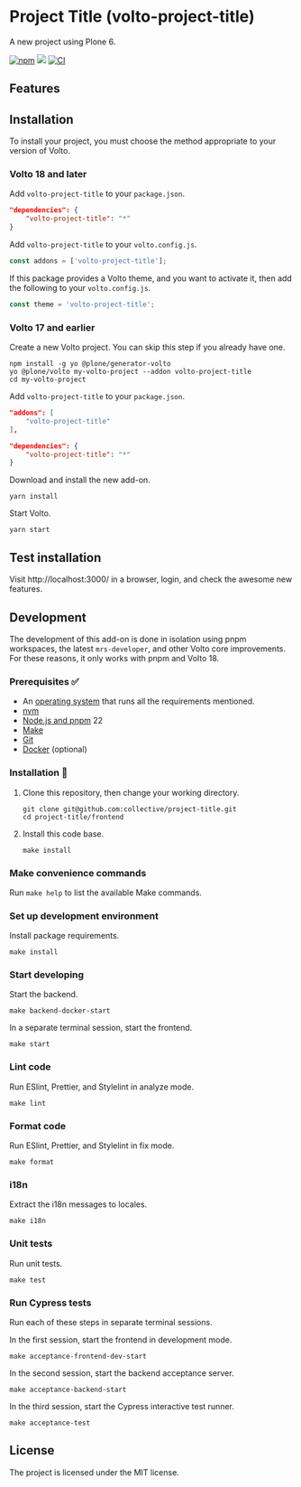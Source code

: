 # Project Title (volto-project-title)

A new project using Plone 6.

[![npm](https://img.shields.io/npm/v/volto-project-title)](https://www.npmjs.com/package/volto-project-title)
[![](https://img.shields.io/badge/-Storybook-ff4785?logo=Storybook&logoColor=white&style=flat-square)](https://collective.github.io/volto-project-title/)
[![CI](https://github.com/collective/project-title/actions/workflows/main.yml/badge.svg)](https://github.com/collective/project-title/actions/workflows/main.yml)


## Features

<!-- List your awesome features here -->

## Installation

To install your project, you must choose the method appropriate to your version of Volto.


### Volto 18 and later

Add `volto-project-title` to your `package.json`.

```json
"dependencies": {
    "volto-project-title": "*"
}
```

Add `volto-project-title` to your `volto.config.js`.

```javascript
const addons = ['volto-project-title'];
```

If this package provides a Volto theme, and you want to activate it, then add the following to your `volto.config.js`.

```javascript
const theme = 'volto-project-title';
```

### Volto 17 and earlier

Create a new Volto project.
You can skip this step if you already have one.

```
npm install -g yo @plone/generator-volto
yo @plone/volto my-volto-project --addon volto-project-title
cd my-volto-project
```

Add `volto-project-title` to your `package.json`.

```JSON
"addons": [
    "volto-project-title"
],

"dependencies": {
    "volto-project-title": "*"
}
```

Download and install the new add-on.

```
yarn install
```

Start Volto.

```
yarn start
```

## Test installation

Visit http://localhost:3000/ in a browser, login, and check the awesome new features.


## Development

The development of this add-on is done in isolation using pnpm workspaces, the latest `mrs-developer`, and other Volto core improvements.
For these reasons, it only works with pnpm and Volto 18.


### Prerequisites ✅

-   An [operating system](https://6.docs.plone.org/install/create-project-cookieplone.html#prerequisites-for-installation) that runs all the requirements mentioned.
-   [nvm](https://6.docs.plone.org/install/create-project-cookieplone.html#nvm)
-   [Node.js and pnpm](https://6.docs.plone.org/install/create-project.html#node-js) 22
-   [Make](https://6.docs.plone.org/install/create-project-cookieplone.html#make)
-   [Git](https://6.docs.plone.org/install/create-project-cookieplone.html#git)
-   [Docker](https://docs.docker.com/get-started/get-docker/) (optional)

### Installation 🔧

1.  Clone this repository, then change your working directory.

    ```shell
    git clone git@github.com:collective/project-title.git
    cd project-title/frontend
    ```

2.  Install this code base.

    ```shell
    make install
    ```


### Make convenience commands

Run `make help` to list the available Make commands.


### Set up development environment

Install package requirements.

```shell
make install
```

### Start developing

Start the backend.

```shell
make backend-docker-start
```

In a separate terminal session, start the frontend.

```shell
make start
```

### Lint code

Run ESlint, Prettier, and Stylelint in analyze mode.

```shell
make lint
```

### Format code

Run ESlint, Prettier, and Stylelint in fix mode.

```shell
make format
```

### i18n

Extract the i18n messages to locales.

```shell
make i18n
```

### Unit tests

Run unit tests.

```shell
make test
```

### Run Cypress tests

Run each of these steps in separate terminal sessions.

In the first session, start the frontend in development mode.

```shell
make acceptance-frontend-dev-start
```

In the second session, start the backend acceptance server.

```shell
make acceptance-backend-start
```

In the third session, start the Cypress interactive test runner.

```shell
make acceptance-test
```

## License

The project is licensed under the MIT license.
